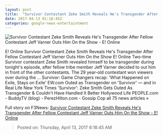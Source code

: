 ```yaml
---
layout: post
title:  "Survivor Contestant Zeke Smith Reveals He's Transgender After Fellow Contestant Jeff Varner Outs Him On the Show - E! Online"
date: 2017-04-13 01:18:45Z
categories: google-news-entertaintment
---
```


![Survivor Contestant Zeke Smith Reveals He's Transgender After Fellow Contestant Jeff Varner Outs Him On the Show - E! Online](http://akns-images.eonline.com/eol_images/Entire_Site/2017312/rs_600x600-170412154729-600x600.survivor-zeke-smith-lp.41217.jpg?downsize=450:*&crop=450:350;left,top)

E! Online Survivor Contestant Zeke Smith Reveals He's Transgender After Fellow Contestant Jeff Varner Outs Him On the Show E! Online Two-time Survivor contestant Zeke Smith revealed himself to be transgender during tonight's episode, after fellow tribe member Jeff Varner decided to out him in front of the other contestants. The 29 year-old contestant won viewers over during the ... Survivor: Game Changers recap: 'What Happened on Exile, Stays on Exile' EW.com Outed as Transgender on 'Survivor' — and in Real Life New York Times 'Survivor': Zeke Smith Gets Outed As Transgender & Couldn't Have Handled It Better Hollywood Life PEOPLE.com - BuddyTV (blog) - PerezHilton.com - Gossip Cop all 75 news articles »


Full story on F3News: [Survivor Contestant Zeke Smith Reveals He's Transgender After Fellow Contestant Jeff Varner Outs Him On the Show - E! Online](http://www.f3nws.com/n/mVSEPF)

> Posted on: Thursday, April 13, 2017 6:18:45 AM
